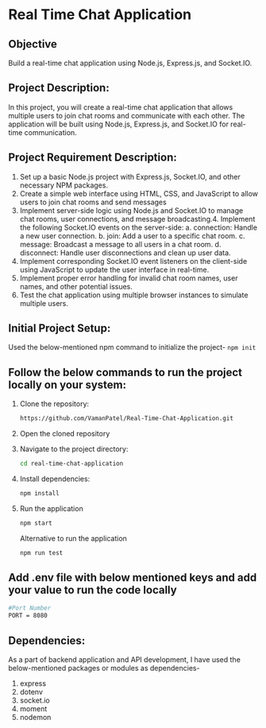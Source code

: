 # Real Time Chat Application
## Objective
Build a real-time chat application using Node.js, Express.js, and Socket.IO.

## Project Description:

In this project, you will create a real-time chat application that allows multiple users to join chat rooms and communicate with each other. The application will be built using Node.js, Express.js, and Socket.IO for real-time communication.

## Project Requirement Description:

1. Set up a basic Node.js project with Express.js, Socket.IO, and other necessary NPM packages.
2. Create a simple web interface using HTML, CSS, and JavaScript to allow users to join chat rooms and send messages
3. Implement server-side logic using Node.js and Socket.IO to manage chat rooms, user connections, and message broadcasting.4. Implement the following Socket.IO events on the server-side:
    a. connection: Handle a new user connection.
    b. join: Add a user to a specific chat room.
    c. message: Broadcast a message to all users in a chat room.
    d. disconnect: Handle user disconnections and clean up user data.
5. Implement corresponding Socket.IO event listeners on the client-side using JavaScript to update the user interface in real-time.
6. Implement proper error handling for invalid chat room names, user names, and other potential issues.
7. Test the chat application using multiple browser instances to simulate multiple users.

## Initial Project Setup:

Used the below-mentioned npm command to initialize the project-
`npm init`

## Follow the below commands to run the project locally on your system:

1. Clone the repository:

   ```bash
   https://github.com/VamanPatel/Real-Time-Chat-Application.git
   ```
2. Open the cloned repository

2. Navigate to the project directory:

   ```bash
   cd real-time-chat-application
   ```

3. Install dependencies:

   ```bash
   npm install
   ```

4. Run the application

   ```bash
   npm start
   ```
   Alternative to run the application
   ```bash
   npm run test
   ```

## Add .env file with below mentioned keys and add your value to run the code locally
   ```bash
   #Port Number
   PORT = 8080

   ```

## Dependencies:

As a part of backend application and API development, I have used the below-mentioned packages or modules as dependencies-
1. express
2. dotenv
3. socket.io
4. moment
5. nodemon

